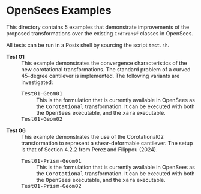 # OpenSees Examples

This directory contains 5 examples that demonstrate improvements of the proposed transformations over the existing `CrdTransf` classes in OpenSees.

All tests can be run in a Posix shell by sourcing the script `test.sh`.

<dl>
<dt><b>Test 01</b></dt>
<dd>
This example demonstrates the convergence characteristics of the new corotational transformations.
The standard problem of a curved 45-degree cantilever is implemented.
The following variants are investigated:
 <dl>
 <dt><tt>Test01-Geom01</tt></dt>
 <dd>This is the formulation that is currently available in OpenSees as the <tt>Corotational</tt> transformation.
     It can be executed with both the <tt>OpenSees</tt> executable, and the <tt>xara</tt> executable.
 </dd>
 <dt><tt>Test01-Geom02</tt></dt>
 <dd>
 </dd>
 </dl>
</dd>
<dt><b>Test 06</b></dt>
<dd>This example demonstrates the use of the Corotational02 transformation to represent a shear-deformable cantilever.
The setup is that of Section 4.2.2 from Perez and Filippou (2024).
 <dl>
 <dt><tt>Test01-Prism-Geom01</tt></dt>
 <dd>This is the formulation that is currently available in OpenSees as the <tt>Corotational</tt> transformation.
     It can be executed with both the <tt>OpenSees</tt> executable, and the <tt>xara</tt> executable.
 </dd>
 <dt><tt>Test01-Prism-Geom02</tt></dt>
 <dd>
 </dd>
 </dl>
</dd>
</dl>

